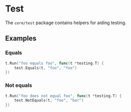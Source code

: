 # Test
The `core/test` package contains helpers for aiding testing.

## Examples

### Equals

```go
t.Run("foo equals foo", func(t *testing.T) {
    test.Equals(t, "foo", "foo")
})
```

### Not equals

```go
t.Run("foo does not equal foo", func(t *testing.T) {
    test.NotEquals(t, "foo", "bar")
})
```